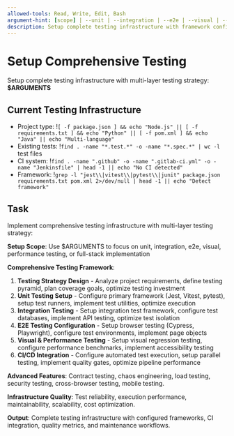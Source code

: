 ```yaml
---
allowed-tools: Read, Write, Edit, Bash
argument-hint: [scope] | --unit | --integration | --e2e | --visual | --performance | --full-stack
description: Setup complete testing infrastructure with framework configuration and CI integration
---
```


# Setup Comprehensive Testing

Setup complete testing infrastructure with multi-layer testing strategy: **$ARGUMENTS**

## Current Testing Infrastructure

- Project type: !`[ -f package.json ] && echo "Node.js" || [ -f requirements.txt ] && echo "Python" || [ -f pom.xml ] && echo "Java" || echo "Multi-language"`
- Existing tests: !`find . -name "*.test.*" -o -name "*.spec.*" | wc -l` test files
- CI system: !`find . -name ".github" -o -name ".gitlab-ci.yml" -o -name "Jenkinsfile" | head -1 || echo "No CI detected"`
- Framework: !`grep -l "jest\\|vitest\\|pytest\\|junit" package.json requirements.txt pom.xml 2>/dev/null | head -1 || echo "Detect framework"`

## Task

Implement comprehensive testing infrastructure with multi-layer testing strategy:

**Setup Scope**: Use $ARGUMENTS to focus on unit, integration, e2e, visual, performance testing, or full-stack implementation

**Comprehensive Testing Framework**:

1. **Testing Strategy Design** - Analyze project requirements, define testing pyramid, plan coverage goals, optimize testing investment
2. **Unit Testing Setup** - Configure primary framework (Jest, Vitest, pytest), setup test runners, implement test utilities, optimize execution
3. **Integration Testing** - Setup integration test framework, configure test databases, implement API testing, optimize test isolation
4. **E2E Testing Configuration** - Setup browser testing (Cypress, Playwright), configure test environments, implement page objects
5. **Visual & Performance Testing** - Setup visual regression testing, configure performance benchmarks, implement accessibility testing
6. **CI/CD Integration** - Configure automated test execution, setup parallel testing, implement quality gates, optimize pipeline performance

**Advanced Features**: Contract testing, chaos engineering, load testing, security testing, cross-browser testing, mobile testing.

**Infrastructure Quality**: Test reliability, execution performance, maintainability, scalability, cost optimization.

**Output**: Complete testing infrastructure with configured frameworks, CI integration, quality metrics, and maintenance workflows.
